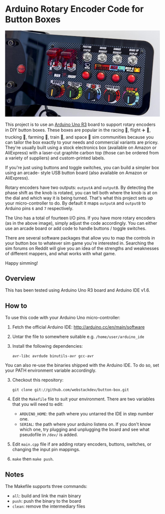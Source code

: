 # Arduino Rotary Encoder Code for Button Boxes

![Sample button box](https://raw.githubusercontent.com/webstackdev/button-box/main/static/racing-sim-button-box-rotary-encoder.jpg?raw=true)

This project is to use an [Arduino Uno R3](http://store.arduino.cc/products/arduino-uno-rev3) board to support rotary encoders in DIY button boxes.
These boxes are popular in the racing :blue_car:, flight :airplane: :helicopter:, trucking :articulated_lorry:,
farming :tractor:, train :station:, and space :rocket: sim communities because you can tailor
the box exactly to your needs and commercial variants are pricey. They're usually built using
a stock electronics box (available on Amazon or AliExpress) with a laser-cut graphite carbon top
(those can be ordered from a variety of suppliers) and custom-printed labels.

If you're just using buttons and toggle switches, you can build a simpler box using an arcade-
style USB button board (also available on Amazon or AliExpress).

Rotary encoders have two outputs: `outputA` and `outputB`. By detecting the phase shift as the
knob is rotated, you can tell both where the knob is at on the dial and which way it is being
turned. That's what this project sets up your micro-controller to do. By default it maps `outputA`
and `outputB` to Arduino pins `6` and `7` respectively.

The Uno has a total of fourteen I/O pins. If you have more rotary encoders (as in the above image),
simply adjust the code accordingly. You can either use an arcade board or add code to handle buttons /
toggle switches.

There are several software packages that allow you to map the controls in your button box to
whatever sim game you're interested in. Searching the sim forums on Reddit will give you an idea
of the strengths and weaknesses of different mappers, and what works with what game.

Happy simming!

## Overview

This has been tested using Arduino Uno R3 board and Arduino IDE v1.6.

## How to

To use this code with your Arduino Uno micro-controller:

1. Fetch the official Arduino IDE: <http://arduino.cc/en/main/software>

2. Untar the file to somewhere suitable e.g. `/home/user/arduino_ide`

3. Install the following dependencies:

   `avr-libc avrdude binutils-avr gcc-avr`

You can also re-use the binaries shipped with the Arduino IDE. To do so, set your PATH environment variable accordingly.

3. Checkout this repository:

   `git clone git://github.com/webstackdev/button-box.git`

4. Edit the `Makefile` file to suit your environment. There are two variables that you will need to edit:

   - `ARDUINO_HOME`: the path where you untarred the IDE in step number one.
   - `SERIAL`: the path where your arduino listens on. If you don't know which one, try plugging and unplugging the board and see what pseudofile in `/dev/` is added.

5. Edit `main.cpp` file if are adding rotary encoders, buttons, switches, or changing the input pin mappings.

6. `make` then `make push`.

## Notes

The Makefile supports three commands:

- `all`: build and link the main binary
- `push`: push the binary to the board
- `clean`: remove the intermediary files
